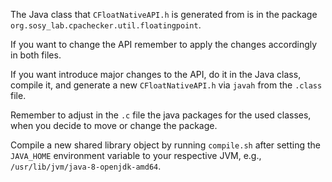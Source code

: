<!--
This file is part of CPAchecker,
a tool for configurable software verification:
https://cpachecker.sosy-lab.org

SPDX-FileCopyrightText: 2007-2020 Dirk Beyer <https://www.sosy-lab.org>

SPDX-License-Identifier: Apache-2.0
-->

The Java class that `CFloatNativeAPI.h` is generated from
is in the package `org.sosy_lab.cpachecker.util.floatingpoint`.

If you want to change the API remember to apply the changes accordingly in
both files.

If you want introduce major changes to the API, do it in the Java class,
compile it, and generate a new `CFloatNativeAPI.h` via `javah`
from the `.class` file.

Remember to adjust in the `.c` file the java packages for the used classes,
when you decide to move or change the package.

Compile a new shared library object by running `compile.sh` after setting
the `JAVA_HOME` environment variable to your respective JVM, e.g.,
`/usr/lib/jvm/java-8-openjdk-amd64`.
